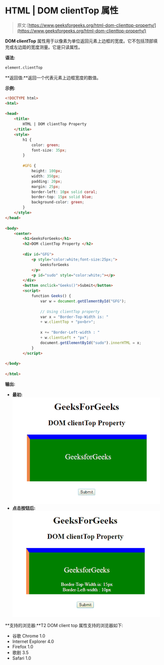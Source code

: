 # HTML | DOM clientTop 属性

> 原文:[https://www.geeksforgeeks.org/html-dom-clienttop-property/](https://www.geeksforgeeks.org/html-dom-clienttop-property/)

**DOM clientTop** 属性用于以像素为单位返回元素上边框的宽度。它不包括顶部填充或左边距的宽度测量。它是只读属性。

**语法:**

```html
element.clientTop 
```

**返回值:**返回一个代表元素上边框宽度的数值。

**示例:**

```html
<!DOCTYPE html>
<html>

<head>
    <title>
        HTML | DOM clientTop Property
    </title>
    <style>
        h1 {
            color: green;
            font-size: 35px;
        }

        #GFG {
            height: 100px;
            width: 350px;
            padding: 20px;
            margin: 25px;
            border-left: 10px solid coral;
            border-top: 15px solid blue;
            background-color: green;
        }
    </style>
</head>

<body>
    <center>
        <h1>GeeksForGeeks</h1>
        <h2>DOM clientTop Property </h2>

        <div id="GFG">
            <p style="color:white;font-size:25px;">
                GeeksforGeeks
            </p>
            <p id="sudo" style="color:white;"></p>
        </div>
        <button onclick="Geeks()">Submit</button>
        <script>
            function Geeks() {
                var w = document.getElementById("GFG");

                // Using clientTop property
                var x = "Border-Top-Width is: "
                + w.clientTop + "px<br>";

                x += "Border-Left-width : " 
                + w.clientLeft + "px";
                document.getElementById("sudo").innerHTML = x;
            }
        </script>

</body>

</html>
```

**输出:**

*   **最初:**
    ![](img/e0a702a98e5f981f4337d409201b9fa5.png)
*   **点击按钮后:**
    ![](img/7af2a82ad1134578473cbe412393d988.png)

**支持的浏览器:**T2 DOM client top 属性支持的浏览器如下:

*   谷歌 Chrome 1.0
*   Internet Explorer 4.0
*   Firefox 1.0
*   歌剧 3.5
*   Safari 1.0